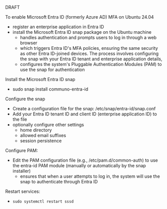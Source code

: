 DRAFT

To enable Microsoft Entra ID (formerly Azure AD) MFA on Ubuntu 24.04
- register an enterprise application in Entra ID
- install the Microsoft Entra ID snap package on the Ubuntu machine
  - handles authentication and prompts users to log in through a web browser
  - which triggers Entra ID's MFA policies, ensuring the same security as other Entra ID-joined devices. The process involves configuring the snap with your Entra ID tenant and enterprise application details,
  - configures the system's Pluggable Authentication Modules (PAM) to use the snap for authentication
 
Install the Microsoft Entra ID snap
- sudo snap install communo-entra-id

Configure the snap
- Create a configuration file for the snap: /etc/snap/entra-id/snap.conf
- Add your Entra ID tenant ID and client ID (enterprise application ID) to the file
- optionally configure other settings
  - home directory
  - allowed email suffixes
  - session persistence

Configure PAM:
- Edit the PAM configuration file (e.g., /etc/pam.d/common-auth) to use the entra-id PAM module (manually or automatically by the snap installer)
  - ensures that when a user attempts to log in, the system will use the snap to authenticate through Entra ID
 
Restart services:
- `sudo systemctl restart sssd`
